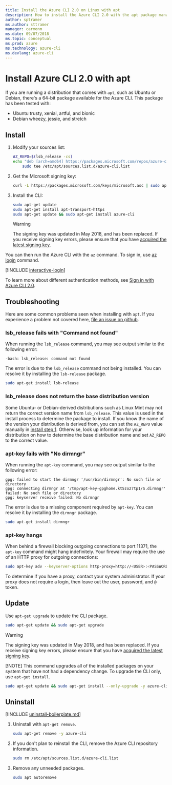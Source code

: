 ```yaml
---
title: Install the Azure CLI 2.0 on Linux with apt
description: How to install the Azure CLI 2.0 with the apt package manager
author: sptramer
ms.author: sttramer
manager: carmonm
ms.date: 09/07/2018
ms.topic: conceptual
ms.prod: azure
ms.technology: azure-cli
ms.devlang: azure-cli
---
```


# Install Azure CLI 2.0 with apt

If you are running a distribution that comes with `apt`, such as Ubuntu or Debian, there's a 64-bit package available
for the Azure CLI. This package has been tested with:

* Ubuntu trusty, xenial, artful, and bionic
* Debian wheezy, jessie, and stretch

## Install

1. <div id="install-step-1"/>Modify your sources list:

    ```bash
    AZ_REPO=$(lsb_release -cs)
    echo "deb [arch=amd64] https://packages.microsoft.com/repos/azure-cli/ $AZ_REPO main" | \
        sudo tee /etc/apt/sources.list.d/azure-cli.list
    ```

2. <div id="signingKey"/>Get the Microsoft signing key:

   ```bash
   curl -L https://packages.microsoft.com/keys/microsoft.asc | sudo apt-key add -
   ```

3. Install the CLI:

   ```bash
   sudo apt-get update
   sudo apt-get install apt-transport-https
   sudo apt-get update && sudo apt-get install azure-cli
   ```

   > [!WARNING]
   > The signing key was updated in May 2018, and has been replaced. If you receive
   > signing key errors, please ensure that you have [acquired the latest signing key](#signingKey).

You can then run the Azure CLI with the `az` command. To sign in, use [az login](/cli/azure/reference-index#az-login) command.

[!INCLUDE [interactive-login](includes/interactive-login.md)]

To learn more about different authentication methods, see [Sign in with Azure CLI 2.0](authenticate-azure-cli.md).

## Troubleshooting

Here are some common problems seen when installing with `apt`. If you experience a problem not covered here, [file an issue on github](https://github.com/Azure/azure-cli/issues).

### lsb_release fails with "Command not found"

When running the `lsb_release` command, you may see output similar to the following error:

```output
-bash: lsb_release: command not found
```

The error is due to the `lsb_release` command not being installed. You can resolve it by installing the `lsb-release` package.

```bash
sudo apt-get install lsb-release
```

### lsb_release does not return the base distribution version

Some Ubuntu- or Debian-derived distributions such as Linux Mint may not return the correct version name from `lsb_release`. This value is used in the install process to
determine the package to install. If you know the name of the version your distribution is derived from, you can set the `AZ_REPO` value manually in
[install step 1](#install-step-1). Otherwise, look up information for your distribution on how to determine the base distribution name and set `AZ_REPO` to the correct value.

### apt-key fails with "No dirmngr"

When running the `apt-key` command, you may see output similar to the following error:

```output
gpg: failed to start the dirmngr '/usr/bin/dirmngr': No such file or directory
gpg: connecting dirmngr at '/tmp/apt-key-gpghome.kt5zo27tp1/S.dirmngr' failed: No such file or directory
gpg: keyserver receive failed: No dirmngr
```

The error is due to a missing component required by `apt-key`. You can resolve it by installing the `dirmngr` package.

```bash
sudo apt-get install dirmngr
```

### apt-key hangs

When behind a firewall blocking outgoing connections to port 11371, the `apt-key` command might hang indefinitely. Your firewall may require the use of an HTTP proxy for outgoing connections:

```bash
sudo apt-key adv --keyserver-options http-proxy=http://<USER>:<PASSWORD>@<PROXY-HOST>:<PROXY-PORT>/ --keyserver packages.microsoft.com --recv-keys 52E16F86FEE04B979B07E28DB02C46DF417A0893
```

To determine if you have a proxy, contact your system administrator. If your proxy does not require a login, then leave out the user, password, and `@` token.

## Update

Use `apt-get upgrade` to update the CLI package.

   ```bash
   sudo apt-get update && sudo apt-get upgrade
   ```

> [!WARNING]
> The signing key was updated in May 2018, and has been replaced. If you receive
> signing key errors, please ensure that you have [acquired the latest signing key](#signingKey).
>
> [!NOTE]
> This command upgrades all of the installed packages on your system that have not had a dependency change.
> To upgrade the CLI only, use `apt-get install`.
> ```bash
> sudo apt-get update && sudo apt-get install --only-upgrade -y azure-cli
> ```

## Uninstall

[!INCLUDE [uninstall-boilerplate.md](includes/uninstall-boilerplate.md)]

1. Uninstall with `apt-get remove`.

    ```bash
    sudo apt-get remove -y azure-cli
    ```

2. If you don't plan to reinstall the CLI, remove the Azure CLI repository information.

   ```bash
   sudo rm /etc/apt/sources.list.d/azure-cli.list
   ```

3. Remove any unneeded packages.

   ```bash
   sudo apt autoremove
   ```
